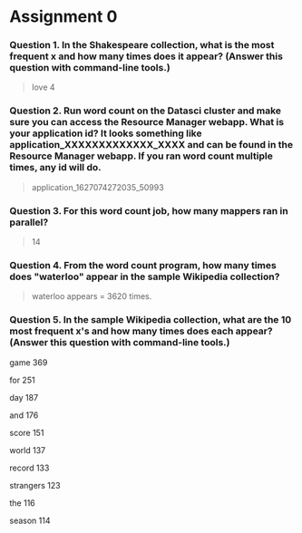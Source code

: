 # Assignment 0


### Question 1. In the Shakespeare collection, what is the most frequent x and how many times does it appear? (Answer this question with command-line tools.)


> love 4


### Question 2. Run word count on the Datasci cluster and make sure you can access the Resource Manager webapp. What is your application id? It looks something like application_XXXXXXXXXXXXX_XXXX and can be found in the Resource Manager webapp. If you ran word count multiple times, any id will do.


> application_1627074272035_50993


### Question 3. For this word count job, how many mappers ran in parallel?


> 14


### Question 4. From the word count program, how many times does "waterloo" appear in the sample Wikipedia collection?


> waterloo appears = 3620 times.


### Question 5. In the sample Wikipedia collection, what are the 10 most frequent x's and how many times does each appear? (Answer this question with command-line tools.)

game    369

for     251

day     187

and     176

score   151

world   137

record  133

strangers       123

the     116

season  114
